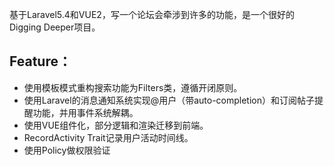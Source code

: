 基于Laravel5.4和VUE2，写一个论坛会牵涉到许多的功能，是一个很好的Digging Deeper项目。

## Feature：

- 使用模板模式重构搜索功能为Filters类，遵循开闭原则。
- 使用Laravel的消息通知系统实现@用户（带auto-completion）和订阅帖子提醒功能，并用事件系统解耦。
- 使用VUE组件化，部分逻辑和渲染迁移到前端。
- RecordActivity Trait记录用户活动时间线。
- 使用Policy做权限验证
